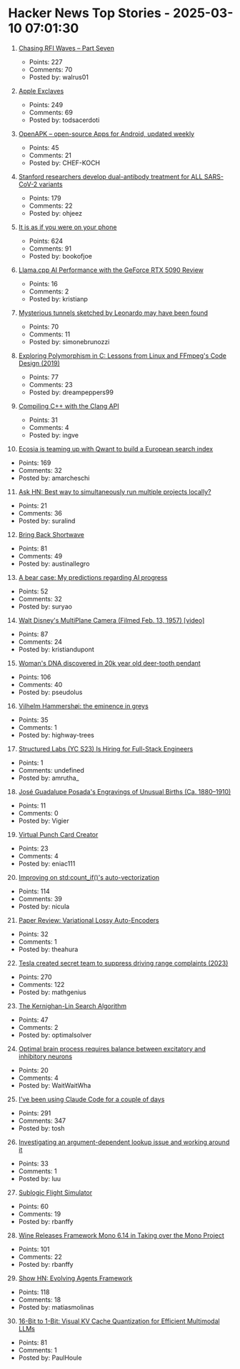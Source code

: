 # Hacker News Top Stories - 2025-03-10 07:01:30

1. [Chasing RFI Waves – Part Seven](https://raoulpop.com/2012/04/15/chasing-rfi-waves-part-seven/)
   - Points: 227
   - Comments: 70
   - Posted by: walrus01

2. [Apple Exclaves](https://randomaugustine.medium.com/on-apple-exclaves-d683a2c37194)
   - Points: 249
   - Comments: 69
   - Posted by: todsacerdoti

3. [OpenAPK – open-source Apps for Android, updated weekly](https://www.openapk.net)
   - Points: 45
   - Comments: 21
   - Posted by: CHEF-KOCH

4. [Stanford researchers develop dual-antibody treatment for ALL SARS-CoV-2 variants](https://www.science.org/doi/10.1126/scitranslmed.adq5720)
   - Points: 179
   - Comments: 22
   - Posted by: ohjeez

5. [It is as if you were on your phone](https://pippinbarr.com/it-is-as-if-you-were-on-your-phone/info/)
   - Points: 624
   - Comments: 91
   - Posted by: bookofjoe

6. [Llama.cpp AI Performance with the GeForce RTX 5090 Review](https://www.phoronix.com/review/nvidia-rtx5090-llama-cpp)
   - Points: 16
   - Comments: 2
   - Posted by: kristianp

7. [Mysterious tunnels sketched by Leonardo may have been found](https://www.cnn.com/2025/03/01/science/leonardo-da-vinci-sforza-castle-tunnels/index.html)
   - Points: 70
   - Comments: 11
   - Posted by: simonebrunozzi

8. [Exploring Polymorphism in C: Lessons from Linux and FFmpeg's Code Design (2019)](https://leandromoreira.com/2019/08/02/linux-ffmpeg-source-internals-a-good-software-design/)
   - Points: 77
   - Comments: 23
   - Posted by: dreampeppers99

9. [Compiling C++ with the Clang API](https://maskray.me/blog/2025-03-09-compiling-c++-with-clang-api)
   - Points: 31
   - Comments: 4
   - Posted by: ingve

10. [Ecosia is teaming up with Qwant to build a European search index](https://blog.ecosia.org/eusp/)
   - Points: 169
   - Comments: 32
   - Posted by: amarcheschi

11. [Ask HN: Best way to simultaneously run multiple projects locally?](undefined)
   - Points: 21
   - Comments: 36
   - Posted by: suralind

12. [Bring Back Shortwave](https://www.spectator.co.uk/article/bring-back-shortwave/)
   - Points: 81
   - Comments: 49
   - Posted by: austinallegro

13. [A bear case: My predictions regarding AI progress](https://www.lesswrong.com/posts/oKAFFvaouKKEhbBPm/a-bear-case-my-predictions-regarding-ai-progress)
   - Points: 52
   - Comments: 32
   - Posted by: suryao

14. [Walt Disney's MultiPlane Camera (Filmed Feb. 13, 1957) [video]](https://www.youtube.com/watch?v=3YIR39KeJMk)
   - Points: 87
   - Comments: 24
   - Posted by: kristiandupont

15. [Woman's DNA discovered in 20k year old deer-tooth pendant](https://www.cbc.ca/radio/quirks/pendant-ancient-dna-1.6832580)
   - Points: 106
   - Comments: 40
   - Posted by: pseudolus

16. [Vilhelm Hammershøi: the eminence in greys](https://www.richardmorris.org/blog-1-1/vilhelm-hammershi-the-eminence-in-greys)
   - Points: 35
   - Comments: 1
   - Posted by: highway-trees

17. [Structured Labs (YC S23) Is Hiring for Full-Stack Engineers](https://www.ycombinator.com/companies/structured-labs/jobs/ADiKR9m-full-stack-engineer)
   - Points: 1
   - Comments: undefined
   - Posted by: amrutha_

18. [José Guadalupe Posada's Engravings of Unusual Births (Ca. 1880–1910)](https://publicdomainreview.org/collection/posada-unusual-births/)
   - Points: 11
   - Comments: 0
   - Posted by: Vigier

19. [Virtual Punch Card Creator](https://www.masswerk.at/keypunch/)
   - Points: 23
   - Comments: 4
   - Posted by: eniac111

20. [Improving on std:count_if()'s auto-vectorization](https://nicula.xyz/2025/03/08/improving-stdcountif-vectorization.html)
   - Points: 114
   - Comments: 39
   - Posted by: nicula

21. [Paper Review: Variational Lossy Auto-Encoders](https://theahura.substack.com/p/ilyas-30-papers-to-carmack-vlaes)
   - Points: 32
   - Comments: 1
   - Posted by: theahura

22. [Tesla created secret team to suppress driving range complaints (2023)](https://www.reuters.com/investigates/special-report/tesla-batteries-range/)
   - Points: 270
   - Comments: 122
   - Posted by: mathgenius

23. [The Kernighan-Lin Search Algorithm](https://arxiv.org/abs/2502.00316)
   - Points: 47
   - Comments: 2
   - Posted by: optimalsolver

24. [Optimal brain process requires balance between excitatory and inhibitory neurons](https://phys.org/news/2025-03-optimal-brain-requires-excitatory-inhibitory.html)
   - Points: 20
   - Comments: 4
   - Posted by: WaitWaitWha

25. [I've been using Claude Code for a couple of days](https://twitter.com/Steve_Yegge/status/1898674257808515242)
   - Points: 291
   - Comments: 347
   - Posted by: tosh

26. [Investigating an argument-dependent lookup issue and working around it](https://devblogs.microsoft.com/oldnewthing/20250214-00/?p=110868)
   - Points: 33
   - Comments: 1
   - Posted by: luu

27. [Sublogic Flight Simulator](https://www.goto10retro.com/p/sublogic-flight-simulator)
   - Points: 60
   - Comments: 19
   - Posted by: rbanffy

28. [Wine Releases Framework Mono 6.14 in Taking over the Mono Project](https://www.phoronix.com/news/Wine-Framework-Mono-6.14)
   - Points: 101
   - Comments: 22
   - Posted by: rbanffy

29. [Show HN: Evolving Agents Framework](https://github.com/matiasmolinas/evolving-agents)
   - Points: 118
   - Comments: 18
   - Posted by: matiasmolinas

30. [16-Bit to 1-Bit: Visual KV Cache Quantization for Efficient Multimodal LLMs](https://arxiv.org/abs/2502.14882)
   - Points: 81
   - Comments: 1
   - Posted by: PaulHoule

